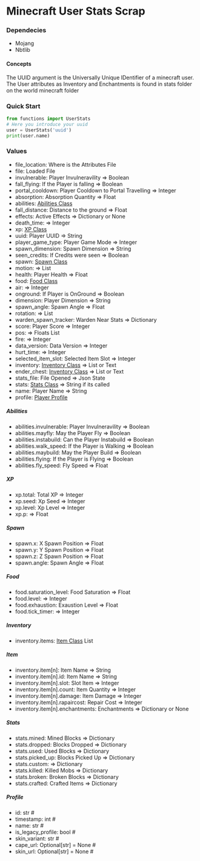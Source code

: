 # Minecraft User Stats Scrap

### Dependecies
- Mojang
- Nbtlib

#### Concepts
The UUID argument is the Universally Unique IDentifier of a minecraft user.
The User attributes as Inventory and Enchantments is found in stats folder on the world minecraft folder

### Quick Start
``` python
from functions import UserStats
# Here you introduce your uuid
user = UserStats('uuid')
print(user.name)
```

### Values
- file_location: Where is the Attributes File
- file: Loaded File
- invulnerable: Player Invulneravility => Boolean
- fall_flying: If the Player is falling => Boolean
- portal_cooldown: Player Cooldown to Portal Travelling => Integer
- absorption: Absorption Quantity => Float
- abilities: [Abilities Class](#abilities)
- fall_distance: Distance to the ground => Float
- effects: Active Effects => Dictionary or None
- death_time: => Integer
- xp: [XP Class](#xp)
- uuid: Player UUID => String
- player_game_type: Player Game Mode => Integer
- spawn_dimension: Spawn Dimension => String
- seen_credits: If Credits were seen => Boolean
- spawn: [Spawn Class](#spawn)
- motion:  => List
- health: Player Health => Float
- food: [Food Class](#food)
- air:  => Integer
- onground: If Player is OnGround => Boolean
- dimension: Player Dimension => String
- spawn_angle: Spawn Angle => Float
- rotation:  => List
- warden_spawn_tracker: Warden Near Stats => Dictionary
- score: Player Score => Integer
- pos:  => Floats List
- fire:  => Integer
- data_version: Data Version => Integer
- hurt_time:  => Integer
- selected_item_slot: Selected Item Slot => Integer
- inventory: [Inventory Class](#inventory) => List or Text
- ender_chest: [Inventory Class](#inventory) => List or Text
- stats_file: File Opened => Json State
- stats: [Stats Class](#stats) => String if its called
- name: Player Name => String
- profile: [Player Profile](#profile)

##### Abilities
- abilities.invulnerable: Player Invulneravility => Boolean
- abilities.mayfly: May the Player Fly => Boolean
- abilities.instabuild: Can the Player Instabuild => Boolean
- abilities.walk_speed: If the Player is Walking => Boolean
- abilities.maybuild: May the Player Build => Boolean
- abilities.flying: If the Player is Flying => Boolean
- abilities.fly_speed: Fly Speed => Float

##### XP
- xp.total: Total XP => Integer
- xp.seed: Xp Seed => Integer
- xp.level: Xp Level => Integer
- xp.p: => Float

##### Spawn
- spawn.x: X Spawn Position => Float
- spawn.y: Y Spawn Position => Float
- spawn.z: Z Spawn Position => Float
- spawn.angle: Spawn Angle => Float

##### Food
- food.saturation_level: Food Saturation => Float
- food.level:  => Integer
- food.exhaustion: Exaustion Level => Float
- food.tick_timer:  => Integer

##### Inventory
- inventory.items: [Item Class](#item) List

##### Item
- inventory.item[n]: Item Name => String
- inventory.item[n].id: Item Name => String
- inventory.item[n].slot: Slot Item => Integer
- inventory.item[n].count: Item Quantity => Integer
- inventory.item[n].damage: Item Damage => Integer
- inventory.item[n].rapaircost: Repair Cost => Integer
- inventory.item[n].enchantments: Enchantments => Dictionary or None

##### Stats
- stats.mined: Mined Blocks => Dictionary
- stats.dropped: Blocks Dropped => Dictionary
- stats.used: Used Blocks => Dictionary
- stats.picked_up: Blocks Picked Up => Dictionary
- stats.custom:  => Dictionary
- stats.killed: Killed Mobs => Dictionary
- stats.broken: Broken Blocks => Dictionary
- stats.crafted: Crafted Items => Dictionary

##### Profile
+ id: str #
+ timestamp: int #
+ name: str #
+ is_legacy_profile: bool #
+ skin_variant: str #
+ cape_url: Optional[str] = None #
+ skin_url: Optional[str] = None #
